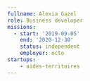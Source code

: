 ```yaml
---
fullname: Alexia Gazel
role: Business developer
missions:
  - start: '2019-09-05'
    end: '2020-12-30'
    status: independent
    employer: octo
startups:
    - aides-territoires
---
```

